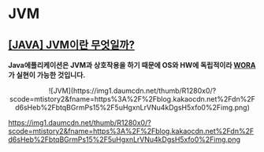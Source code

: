 # JVM
## [[JAVA] JVM이란 무엇일까?](https://ybdeveloper.tistory.com/36)
**Java에플리케이션은 JVM과 상호작용을 하기 때문에 OS와 HW에 독립적이라 [WORA](https://zitto15.tistory.com/40)가 실현이 가능한 것입니다.**

<p align="center">
  ![JVM](https://img1.daumcdn.net/thumb/R1280x0/?scode=mtistory2&fname=https%3A%2F%2Fblog.kakaocdn.net%2Fdn%2Fd6sHeb%2FbtqBGrmPs15%2F5uHgxnLrVNu4kDgsH5xfo0%2Fimg.png)
</p>

https://img1.daumcdn.net/thumb/R1280x0/?scode=mtistory2&fname=https%3A%2F%2Fblog.kakaocdn.net%2Fdn%2Fd6sHeb%2FbtqBGrmPs15%2F5uHgxnLrVNu4kDgsH5xfo0%2Fimg.png
